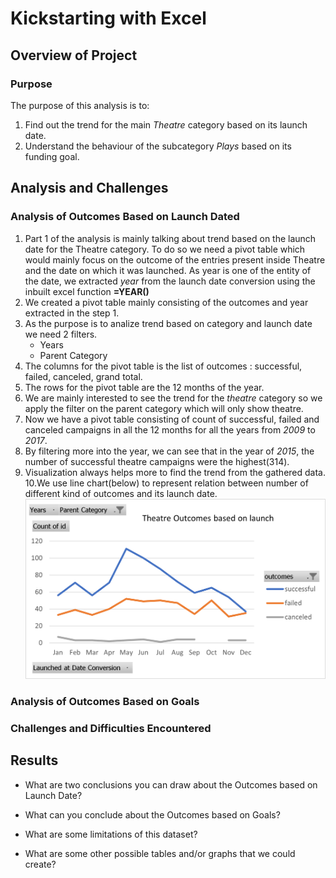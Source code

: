 # Kickstarting with Excel

## Overview of Project

### Purpose
The purpose of this analysis is to:
1. Find out the trend for the main *Theatre* category based on its launch date.
2. Understand the behaviour of the subcategory *Plays* based on its funding goal.


## Analysis and Challenges

### Analysis of Outcomes Based on Launch Dated
1. Part 1 of the analysis is mainly talking about trend based on the launch date for the Theatre category.
   To do so we need a pivot table which would mainly focus on the outcome of the entries present inside Theatre and the date
   on which it was launched. As year is one of the entity of the date, we extracted *year* from the launch date conversion using the 
   inbuilt excel function **=YEAR()**
2. We created a pivot table mainly consisting of the outcomes and year extracted in the step 1. 
3. As the purpose is to analize trend based on category and launch date we need 2 filters. 
   - Years 
   - Parent Category
4. The columns for the pivot table is the list of outcomes : successful, failed, canceled, grand total. 
5. The rows for the pivot table are the 12 months of the year. 
6. We are mainly interested to see the trend for the *theatre* category so we apply the filter on the parent category which 
   will only show theatre. 
7. Now we have a pivot table consisting of count of successful, failed and canceled campaigns in all the 12 months for all the years
   from *2009* to *2017*.
8. By filtering more into the year, we can see that in the year of *2015*, the number of successful theatre campaigns were the highest(314).
9. Visualization always helps more to find the trend from the gathered data. 
10.We use line chart(below) to represent relation between number of different kind of outcomes and its launch date. 
![](./Resources/Theater_Outcomes_vs_Launch.png)


### Analysis of Outcomes Based on Goals

### Challenges and Difficulties Encountered

## Results

- What are two conclusions you can draw about the Outcomes based on Launch Date?

- What can you conclude about the Outcomes based on Goals?

- What are some limitations of this dataset?

- What are some other possible tables and/or graphs that we could create?
